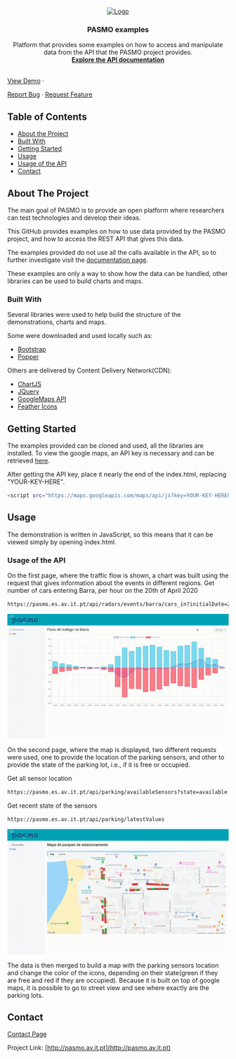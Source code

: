 
<!-- PROJECT SHIELDS -->

<!--

*** I'm using markdown "reference style" links for readability.

*** Reference links are enclosed in brackets [ ] instead of parentheses ( ).

*** See the bottom of this document for the declaration of the reference variables

*** for contributors-url, forks-url, etc. This is an optional, concise syntax you may use.

*** https://www.markdownguide.org/basic-syntax/#reference-style-links

-->

  

<!-- PASMO LOGO -->

<br  />
<p  align="center">
<a  href="http://pasmo.av.it.pt/">
<img  src="http://pasmo.av.it.pt/wp-content/uploads/2017/09/pasmo_logo_new.png"  alt="Logo">
</a>

<h3  align="center">PASMO examples</h3>

<p  align="center">
Platform that provides some examples on how to access and manipulate data from the API that the PASMO project provides.
<br  />
<a  href="https://pasmo.es.av.it.pt/docs/"><strong>Explore the API documentation</strong></a>
<br  />
<br  />

<a href="https://projetopasmo.github.io/examples/">View Demo</a>
·

<a  href="https://github.com/othneildrew/Best-README-Template/issues">Report Bug</a>
·
<a  href="https://github.com/othneildrew/Best-README-Template/issues">Request Feature</a>
</p>
</p>

<!-- TABLE OF CONTENTS -->

## Table of Contents

*  [About the Project](#about-the-project)
*  [Built With](#built-with)
*  [Getting Started](#getting-started)
*  [Usage](#usage)
*  [Usage of the API](#usage-of-the-api)
*  [Contact](#contact)
  

<!-- ABOUT THE PROJECT -->

## About The Project

The main goal of PASMO is to provide an open platform where researchers can test technologies and develop their ideas.

This GitHub provides examples on how to use data provided by the PASMO project, and how to access the REST API that gives this data.

The examples provided do not use all the calls available in the API, so to further investigate visit the <a  href="https://pasmo.es.av.it.pt/docs/">documentation page</a>.

These examples are only a way to show how the data can be handled, other libraries can be used to build charts and maps.

### Built With

Several libraries were used to help build the structure of the demonstrations, charts and maps.

Some were downloaded and used locally such as:

*  [Bootstrap](https://getbootstrap.com)
*  [Popper](https://popper.js.org/)

Others are delivered by Content Delivery Network(CDN):
*  [ChartJS](https://www.chartjs.org/)
*  [JQuery](https://jquery.com)
*  [GoogleMaps API](https://developers.google.com/apis-explorer)
*  [Feather Icons](https://feathericons.com/)

  

<!-- GETTING STARTED -->

## Getting Started

The examples provided can be cloned and used, all the libraries are installed. To view the google maps, an API key is necessary and can be retrieved <a  href="https://developers.google.com/maps/documentation/javascript/get-api-key">here</a>.

After getting the API key, place it nearly the end of the index.html, replacing "YOUR-KEY-HERE".

```sh
<script src="https://maps.googleapis.com/maps/api/js?key=YOUR-KEY-HERE&callback=parkingMap"></script>
```
  
<!-- USAGE EXAMPLES -->

## Usage

The demonstration is written in JavaScript, so this means that it can be viewed simply by opening index.html.

### Usage of the API

On the first page, where the traffic flow is shown, a chart was built using the request that gives information about the events in different regions.
Get number of cars entering Barra, per hour on the 20th of April 2020

```sh
https://pasmo.es.av.it.pt/api/radars/events/barra/cars_in?initialDate=2020-04-20T00:00:00Z&finalDate=2020-04-20T23:59:59Z&groupby=3600

```

![alt text](gifs/chart.gif)

On the second page, where the map is displayed, two different requests were used, one to provide the location of the parking sensors, and other to provide the state of the parking lot, i.e., if it is free or occupied.

Get all sensor location

```sh
https://pasmo.es.av.it.pt/api/parking/availableSensors?state=available

```

Get recent state of the sensors

```sh
https://pasmo.es.av.it.pt/api/parking/latestValues

```

![alt text](gifs/map.gif)

The data is then merged to build a map with the parking sensors location and change the color of the icons, depending on their state(green if they are free and red if they are occupied). Because it is built on top of google maps, it is possible to go to street view and see where exactly are the parking lots.

<!-- CONTACT -->

## Contact

[Contact Page](http://pasmo.av.it.pt/contactos/)

Project Link: [http://pasmo.av.it.pt](http://pasmo.av.it.pt)
